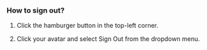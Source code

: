 ### How to sign out?

1. Click the hamburger button in the top-left corner.

2. Click your avatar and select Sign Out from the dropdown menu.

